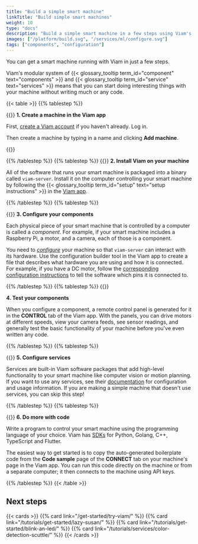 ```yaml
---
title: "Build a simple smart machine"
linkTitle: "Build simple smart machines"
weight: 10
type: "docs"
description: "Build a simple smart machine in a few steps using Viam's modular system of components and services without writing much or any code."
images: ["/platform/build.svg", "/services/ml/configure.svg"]
tags: ["components", "configuration"]
---
```


You can get a smart machine running with Viam in just a few steps.

Viam's modular system of {{< glossary_tooltip term_id="component" text="components" >}} and {{< glossary_tooltip term_id="service" text="services" >}} means that you can start doing interesting things with your machine without writing much or any code.

{{< table >}}
{{% tablestep %}}

{{<imgproc src="/use-cases/signup-narrow.png" class="fill alignleft" resize="500x" style="max-width: 200px" declaredimensions=true alt="Viam app login screen.">}}
**1. Create a machine in the Viam app**

First, [create a Viam account](https://app.viam.com/) if you haven't already. Log in.

Then create a machine by typing in a name and clicking **Add machine**.

{{<imgproc src="/use-cases/new-machine.png" class="fill aligncenter" resize="400x" style="max-width: 250px" declaredimensions=true alt="Viam app login screen.">}}

{{% /tablestep %}}
{{% tablestep %}}
{{<imgproc src="/services/icons/data-capture.svg" class="fill alignright" style="max-width: 150px" declaredimensions=true alt="Installation icon">}}
**2. Install Viam on your machine**

All of the software that runs your smart machine is packaged into a binary called `viam-server`. Install it on the computer controlling your smart machine by following the {{< glossary_tooltip term_id="setup" text="setup instructions" >}} in the [Viam app](https://app.viam.com/).

{{% /tablestep %}}
{{% tablestep %}}

{{<imgproc src="/icons/components.png" class="fill alignleft" resize="400x" style="max-width: 220px" declaredimensions=true alt="An assortment of components.">}}
**3. Configure your components**

Each physical piece of your smart machine that is controlled by a computer is called a _component_. For example, if your smart machine includes a Raspberry Pi, a motor, and a camera, each of those is a component.

You need to [_configure_](/configure/) your machine so that `viam-server` can interact with its hardware.
Use the configuration builder tool in the Viam app to create a file that describes what hardware you are using and how it is connected.
For example, if you have a DC motor, follow the [corresponding configuration instructions](/components/motor/gpio/) to tell the software which pins it is connected to.

{{% /tablestep %}}
{{% tablestep %}}
{{<gif webm_src="/fleet/control.webm" mp4_src="/fleet/control.mp4" alt="The Viam app Control tab with a control panel for each component. The panel for a DC motor is clicked, expanding to show power controls." max-width="400px" class="fill alignleft">}}

<!-- markdownlint-disable MD036 -->

**4. Test your components**

When you configure a component, a remote control panel is generated for it in the **CONTROL** tab of the Viam app.
With the panels, you can drive motors at different speeds, view your camera feeds, see sensor readings, and generally test the basic functionality of your machine before you've even written any code.

{{% /tablestep %}}
{{% tablestep %}}

{{<imgproc src="/services/ml/collect.svg" class="fill alignright" style="max-width: 220px"  declaredimensions=true alt="Services">}}
**5. Configure services**

Services are built-in Viam software packages that add high-level functionality to your smart machine like computer vision or motion planning.
If you want to use any services, see their [documentation](/services/) for configuration and usage information.
If you are making a simple machine that doesn't use services, you can skip this step!

{{% /tablestep %}}
{{% tablestep %}}

{{<imgproc src="/services/ml/configure.svg" class="fill alignleft" style="max-width: 210px"  declaredimensions=true alt="Services">}}
**6. Do more with code**

Write a program to control your smart machine using the programming language of your choice.
Viam has [SDKs](/sdks/) for Python, Golang, C++, TypeScript and Flutter.

The easiest way to get started is to copy the auto-generated boilerplate code from the **Code sample** page of the **CONNECT** tab on your machine's page in the Viam app.
You can run this code directly on the machine or from a separate computer; it then connects to the machine using API keys.

{{% /tablestep %}}
{{< /table >}}

## Next steps

{{< cards >}}
{{% card link="/get-started/try-viam/" %}}
{{% card link="/tutorials/get-started/lazy-susan/" %}}
{{% card link="/tutorials/get-started/blink-an-led/" %}}
{{% card link="/tutorials/services/color-detection-scuttle/" %}}
{{< /cards >}}
